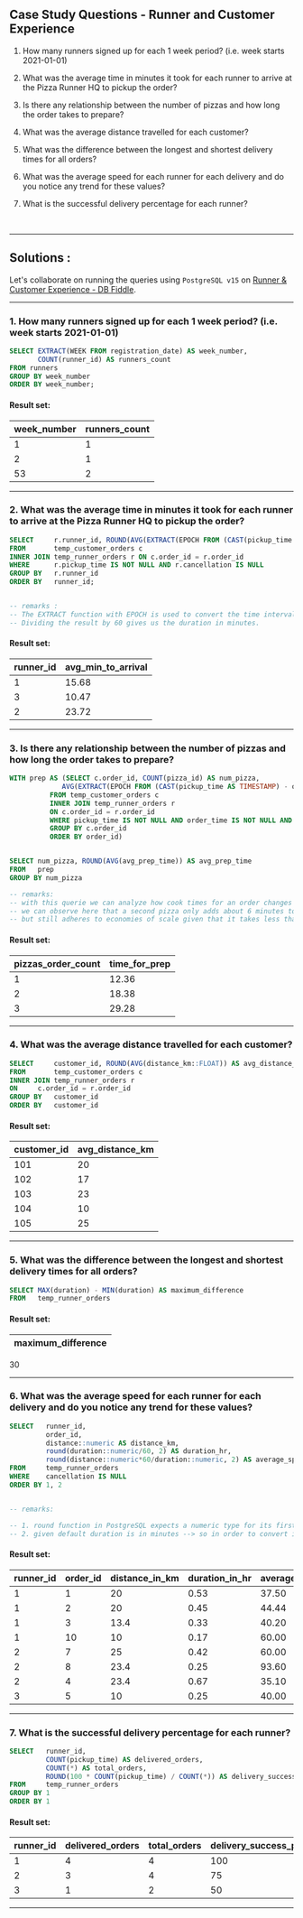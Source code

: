 ## Case Study Questions - Runner and Customer Experience

1. How many runners signed up for each 1 week period? (i.e. week starts 2021-01-01)

2. What was the average time in minutes it took for each runner to arrive at the Pizza Runner HQ to pickup the order?

3. Is there any relationship between the number of pizzas and how long the order takes to prepare?

4. What was the average distance travelled for each customer?

5. What was the difference between the longest and shortest delivery times for all orders?

6. What was the average speed for each runner for each delivery and do you notice any trend for these values?

7. What is the successful delivery percentage for each runner?

<br>

---

## Solutions :

Let's collaborate on running the queries using `PostgreSQL v15` on [Runner & Customer Experience - DB Fiddle](https://www.db-fiddle.com/f/qXfAwWaJspvMVK4rwCNTie/26).

---

### 1. How many runners signed up for each 1 week period? (i.e. week starts 2021-01-01)

```sql
SELECT EXTRACT(WEEK FROM registration_date) AS week_number,
       COUNT(runner_id) AS runners_count
FROM runners
GROUP BY week_number
ORDER BY week_number;
```

#### Result set:

| week_number | runners_count |
| ----------- | ------------- |
| 1           | 1             |
| 2           | 1             |
| 53          | 2             |

---

### 2. What was the average time in minutes it took for each runner to arrive at the Pizza Runner HQ to pickup the order?

```sql
SELECT     r.runner_id, ROUND(AVG(EXTRACT(EPOCH FROM (CAST(pickup_time AS TIMESTAMP) - order_time)) / 60), 2) avg_min_to_arrival
FROM       temp_customer_orders c
INNER JOIN temp_runner_orders r ON c.order_id = r.order_id
WHERE      r.pickup_time IS NOT NULL AND r.cancellation IS NULL
GROUP BY   r.runner_id
ORDER BY   runner_id;


-- remarks :
-- The EXTRACT function with EPOCH is used to convert the time interval into total seconds.
-- Dividing the result by 60 gives us the duration in minutes.
```

#### Result set:

| runner_id | avg_min_to_arrival |
| --------- | ------------------ |
| 1         | 15.68              |
| 3         | 10.47              |
| 2         | 23.72              |

---

### 3. Is there any relationship between the number of pizzas and how long the order takes to prepare?

```sql
WITH prep AS (SELECT c.order_id, COUNT(pizza_id) AS num_pizza,
	  	     AVG(EXTRACT(EPOCH FROM (CAST(pickup_time AS TIMESTAMP) - order_time)) / 60) avg_prep_time
	      FROM temp_customer_orders c
	      INNER JOIN temp_runner_orders r
	      ON c.order_id = r.order_id
	      WHERE pickup_time IS NOT NULL AND order_time IS NOT NULL AND cancellation IS NULL
	      GROUP BY c.order_id
	      ORDER BY order_id)


SELECT num_pizza, ROUND(AVG(avg_prep_time)) AS avg_prep_time
FROM   prep
GROUP BY num_pizza

-- remarks:
-- with this querie we can analyze how cook times for an order changes with the number of pizzas ordered
-- we can observe here that a second pizza only adds about 6 minutes to cook time but a third adds 11
-- but still adheres to economies of scale given that it takes less than cooking the initial pizza (12.36 min)
```

#### Result set:

| pizzas_order_count | time_for_prep |
| ------------------ | ------------- |
| 1                  | 12.36         |
| 2                  | 18.38         |
| 3                  | 29.28         |

---

### 4. What was the average distance travelled for each customer?

```sql
SELECT 	   customer_id, ROUND(AVG(distance_km::FLOAT)) AS avg_distance_km
FROM 	   temp_customer_orders c
INNER JOIN temp_runner_orders r
ON 	   c.order_id = r.order_id
GROUP BY   customer_id
ORDER BY   customer_id
```

#### Result set:

| customer_id | avg_distance_km  |
|-------------|------------------|
| 101         | 20               |
| 102         | 17               |
| 103         | 23               |
| 104         | 10               |
| 105         | 25               |

---

### 5. What was the difference between the longest and shortest delivery times for all orders?

```sql
SELECT MAX(duration) - MIN(duration) AS maximum_difference
FROM   temp_runner_orders
```

#### Result set:


maximum_difference |
--|
30

---

### 6. What was the average speed for each runner for each delivery and do you notice any trend for these values?

```sql
SELECT   runner_id, 
		 order_id,
         distance::numeric AS distance_km,
         round(duration::numeric/60, 2) AS duration_hr,
         round(distance::numeric*60/duration::numeric, 2) AS average_speed
FROM     temp_runner_orders
WHERE    cancellation IS NULL
ORDER BY 1, 2


-- remarks: 

-- 1. round function in PostgreSQL expects a numeric type for its first argument and an integer for its second argument
-- 2. given default duration is in minutes --> so in order to convert into hours (to get speed in km/hr), we divide the duration by 60. 
```

#### Result set:

runner_id |	order_id |	distance_in_km |	duration_in_hr |	average_speed |
--|--|--|--|--|
1 |	1 |	20 |	0.53 |	37.50 |
1 |	2 |	20 |	0.45 |	44.44 |
1 |	3 |	13.4 |	0.33 |	40.20 |
1 |	10 |	10 |	0.17 |	60.00 |
2 |	7 |	25 |	0.42 |	60.00
2 |	8 |	23.4 |	0.25 |	93.60 |
2 |	4 |	23.4 |	0.67 |	35.10 |
3 |	5 |	10 |	0.25 |	40.00 |



---

### 7. What is the successful delivery percentage for each runner?

```sql
SELECT   runner_id,
         COUNT(pickup_time) AS delivered_orders,
         COUNT(*) AS total_orders,
         ROUND(100 * COUNT(pickup_time) / COUNT(*)) AS delivery_success_percentage
FROM     temp_runner_orders
GROUP BY 1
ORDER BY 1
```

#### Result set:


runner_id |	delivered_orders |	total_orders |	delivery_success_percentage |
--|--|--|--|
1 |	4 |	4 |	100 |
2 |	3 |	4 |	75 |
3 |	1 |	2 |	50 |


---
